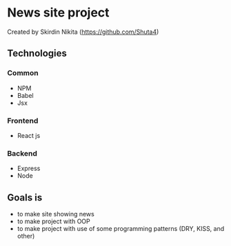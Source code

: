 # News site project
Created by Skirdin Nikita (https://github.com/Shuta4)
## Technologies
### Common
* NPM
* Babel
* Jsx
### Frontend
* React js
### Backend
* Express
* Node
## Goals is
* to make site showing news
* to make project with OOP
* to make project with use of some programming patterns (DRY, KISS, and other)
